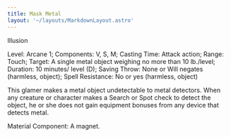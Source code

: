 ```yaml
---
title: Mask Metal
layout: '~/layouts/MarkdownLayout.astro'
---
```

Illusion

Level: Arcane 1; Components: V, S, M; Casting Time: Attack action; Range:
Touch; Target: A single metal object weighing no more than 10 lb./level;
Duration: 10 minutes/ level (D); Saving Throw: None or Will negates (harmless,
object); Spell Resistance: No or yes (harmless, object)

This glamer makes a metal object undetectable to metal detectors. When any
creature or character makes a Search or Spot check to detect the object, he or
she does not gain equipment bonuses from any device that detects metal.

Material Component: A magnet.

